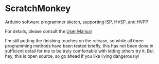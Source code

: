 ScratchMonkey
=============

Arduino software programmer sketch, supporting ISP, HVSP, and HVPP

For details, please consult the [User Manual](doc/index.html)

I'm still putting the finishing touches on the release, so while all 
three programming methods have been tested briefly, this has not
been done in sufficient detail for me to be truly comfortable with
letting others try it. But hey, this is open source, so go ahead if
you like living dangerously!
